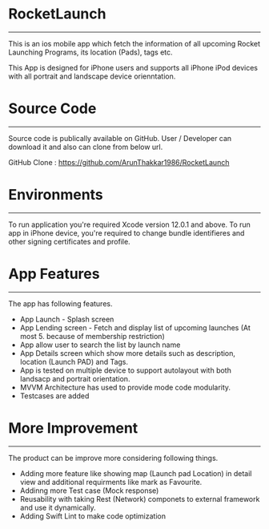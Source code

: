 # RocketLaunch
---------------------------------------
This is an ios mobile app which fetch the information of all upcoming Rocket Launching Programs, its location (Pads), tags etc.

This App is designed for iPhone users and supports all iPhone iPod devices with all portrait and landscape device orienntation. 


# Source Code
---------------------------------------
Source code is publically available on GitHub. User / Developer can download it and also can clone from below url. 

GitHub Clone : https://github.com/ArunThakkar1986/RocketLaunch


# Environments
----------------------------------------
To run application you're required Xcode version 12.0.1 and above. 
To run app in iPhone device, you're required to change bundle identifieres and other signing certificates and profile.  



# App Features
----------------------------------------
The app has following features. 
 - App Launch - Splash screen
 - App Lending screen - Fetch and display list of upcoming launches (At most 5. because of membership restriction)
 - App allow user to search the list by launch name
 - App Details screen which show more details such as description, location (Launch PAD) and Tags.
 - App is tested on multiple device to support autolayout with both landsacp and portrait orientation. 
 - MVVM Architecture has used to provide mode code modularity. 
 - Testcases are added


# More Improvement
-------------------------------------------------
The product can be improve more considering following things. 
- Adding more feature like showing map (Launch pad Location) in detail view and additional requirments like mark as Favourite.
- Addinng more Test case (Mock response)
- Reusability with taking Rest (Network) componets to external framework and use it dynamically. 
- Adding Swift Lint to make code optimization






